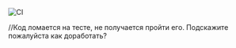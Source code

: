 ![CI](https://github.com/PavelSobyanin/Dz-3-card/actions/workflows/web.yml/badge.svg)


//Код ломается на тесте, не получается пройти его. Подскажите пожалуйста как доработать?